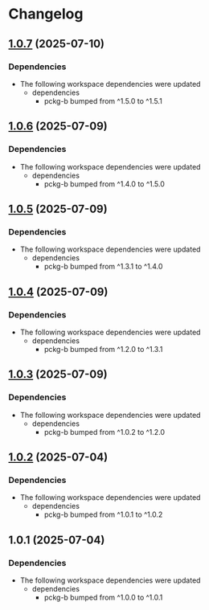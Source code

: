 # Changelog

## [1.0.7](https://github.com/d3xter666/release-please-monorepo-poc/compare/pckg-c-v1.0.6...pckg-c-v1.0.7) (2025-07-10)


### Dependencies

* The following workspace dependencies were updated
  * dependencies
    * pckg-b bumped from ^1.5.0 to ^1.5.1

## [1.0.6](https://github.com/d3xter666/release-please-monorepo-poc/compare/pckg-c-v1.0.6...pckg-c-v1.0.6) (2025-07-09)


### Dependencies

* The following workspace dependencies were updated
  * dependencies
    * pckg-b bumped from ^1.4.0 to ^1.5.0

## [1.0.5](https://github.com/d3xter666/release-please-monorepo-poc/compare/pckg-c-v1.0.4...pckg-c-v1.0.5) (2025-07-09)


### Dependencies

* The following workspace dependencies were updated
  * dependencies
    * pckg-b bumped from ^1.3.1 to ^1.4.0

## [1.0.4](https://github.com/d3xter666/release-please-monorepo-poc/compare/pckg-c-v1.0.4...pckg-c-v1.0.4) (2025-07-09)


### Dependencies

* The following workspace dependencies were updated
  * dependencies
    * pckg-b bumped from ^1.2.0 to ^1.3.1

## [1.0.3](https://github.com/d3xter666/release-please-monorepo-poc/compare/pckg-c-v1.0.3...pckg-c-v1.0.3) (2025-07-09)


### Dependencies

* The following workspace dependencies were updated
  * dependencies
    * pckg-b bumped from ^1.0.2 to ^1.2.0

## [1.0.2](https://github.com/d3xter666/release-please-monorepo-poc/compare/pckg-c-v1.0.1...pckg-c-v1.0.2) (2025-07-04)


### Dependencies

* The following workspace dependencies were updated
  * dependencies
    * pckg-b bumped from ^1.0.1 to ^1.0.2

## 1.0.1 (2025-07-04)


### Dependencies

* The following workspace dependencies were updated
  * dependencies
    * pckg-b bumped from ^1.0.0 to ^1.0.1

